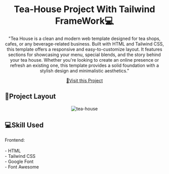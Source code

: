 <h1 align="center" style="font-weight: bolder;">Tea-House Project With Tailwind FrameWork💻</h1>



<p align="center">"Tea House is a clean and modern web template designed for tea shops, cafes, or any beverage-related business. Built with HTML and Tailwind CSS, this template offers a responsive and easy-to-customize layout. It features sections for showcasing your menu, special blends, and the story behind your tea house. Whether you're looking to create an online presence or refresh an existing one, this template provides a solid foundation with a stylish design and minimalistic aesthetics."</p>

<p align="center">
<a href="https://mehedi752.github.io/Tea-House-Project-With-Tailwind/">📱Visit this Project</a>
</p> 

<h2 id="layout" style="font-weight: bolder;">🎨Project Layout</h2>

<p align="center"> 
<img src="https://i.ibb.co/mFxF2rW/tea-house.png" alt="tea-house" border="0">

</p>
 
<h2 id="technologies" style="font-weight: bolder;">💻Skill Used</h2>
Frontend: <br> <br>
- HTML <br>
- Tailwind CSS <br>
- Google Font <br>
- Font Awesome <br>
